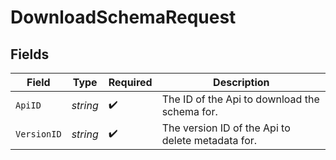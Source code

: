 # DownloadSchemaRequest


## Fields

| Field                                             | Type                                              | Required                                          | Description                                       |
| ------------------------------------------------- | ------------------------------------------------- | ------------------------------------------------- | ------------------------------------------------- |
| `ApiID`                                           | *string*                                          | :heavy_check_mark:                                | The ID of the Api to download the schema for.     |
| `VersionID`                                       | *string*                                          | :heavy_check_mark:                                | The version ID of the Api to delete metadata for. |